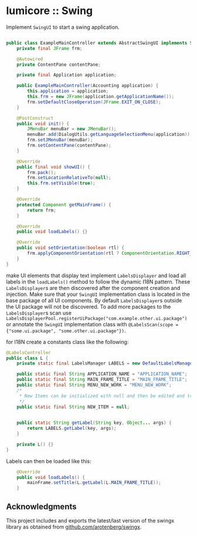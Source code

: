# lumicore :: Swing

Implement `SwingUI` to start a swing application.

```java

public class ExampleMainController extends AbstractSwingUI implements SwingUI, LabelsDisplayer {
	private final JFrame frm;

	@Autowired
	private ContentPane contentPane;

	private final Application application;

	public ExampleMainController(Accounting application) {
		this.application = application;
		this.frm = new JFrame(application.getApplicationName());
		frm.setDefaultCloseOperation(JFrame.EXIT_ON_CLOSE);
	}

	@PostConstruct
	public void init() {
		JMenuBar menuBar = new JMenuBar();
		menuBar.add(DialogUtils.getLanguageSelectionMenu(application));
		frm.setJMenuBar(menuBar);
		frm.setContentPane(contentPane);
	}

	@Override
	public final void showUI() {
		frm.pack();
		frm.setLocationRelativeTo(null);
		this.frm.setVisible(true);
	}

	@Override
	protected Component getMainFrame() {
		return frm;
	}

	@Override
	public void loadLabels() {}

	@Override
	public void setOrientation(boolean rtl) {
		frm.applyComponentOrientation(rtl ? ComponentOrientation.RIGHT_TO_LEFT : ComponentOrientation.LEFT_TO_RIGHT);
	}
}
```

make UI elements that display text implement `LabelsDisplayer` and load all labels in the `loadLabels()` method to follow the dynamic I18N pattern. These `LabelsDisplayer`s are then discovered after the component creation and injection. Make sure that your `SwingUI` implementation class is located in the base package of all UI components. By default `LabelsDisplayer`s outside the UI package will not be discovered. To add more packages to the `LabelsDisplayer`s scan use `LabelsDisplayerPool.registerUiPackage("com.example.other.ui.package")` or annotate the `SwingUI` implementation class with `@LabelsScan(scope = {"some.ui.package", "some.other.ui.package"})`.

for I18N create a constants class like the following:

```java
@LabelsController
public class L {
	private static final LabelsManager LABELS = new DefaultLabelsManager("app-labels");

	public static final String APPLICATION_NAME = "APPLICATION_NAME";
	public static final String MAIN_FRAME_TITLE = "MAIN_FRAME_TITLE";
	public static final String MENU_NEW_WORK = "MENU_NEW_WORK";
	/*
	 * New Items can be initialized with null and then be edited and translated in DevTools.
	 */
	public static final String NEW_ITEM = null;
	

	public static String getLabel(String key, Object... args) {
		return LABELS.getLabel(key, args);
	}

	private L() {}
}

```

Labels can then be loaded like this:

```java
	@Override
	public void loadLabels() {
		mainFrame.setTitle(L.getLabel(L.MAIN_FRAME_TITLE));
	}
```

## Acknowledgments

This project includes and exports the latest/last version of the swingx library as obtained from [github.com/arotenberg/swingx](https://github.com/arotenberg/swingx).